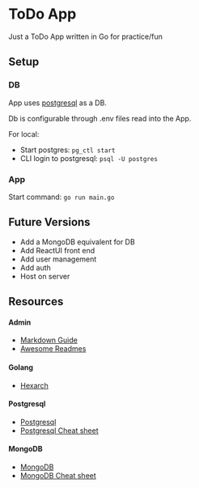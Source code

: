 # ToDo App

Just a ToDo App written in Go for practice/fun

## Setup
### DB
App uses [postgresql](https://www.postgresql.org) as a DB. 

Db is configurable through .env files read into the App.

For local:

- Start postgres: `pg_ctl start`
- CLI login to postgresql: `psql -U postgres`


### App
Start command: `go run main.go`

## Future Versions
- Add a MongoDB equivalent for DB
- Add ReactUI front end
- Add user management
- Add auth
- Host on server
 

## Resources
#### Admin
- [Markdown Guide](https://www.markdownguide.org)
- [Awesome Readmes](https://github.com/matiassingers/awesome-readme)

#### Golang
- [Hexarch](https://github.com/prinick96/hex-arch-go)


#### Postgresql
- [Postgresql](https://www.postgresql.org)
- [Postgresql Cheat sheet](https://www.postgresqltutorial.com/postgresql-cheat-sheet/)

#### MongoDB
- [MongoDB](https://www.mongodb.com)
- [MongoDB Cheat sheet](https://www.mongodb.com/developer/products/mongodb/cheat-sheet/)

